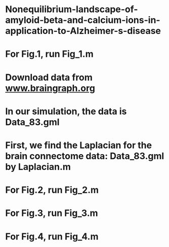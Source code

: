 # Nonequilibrium-landscape-of-amyloid-beta-and-calcium-ions-in-application-to-Alzheimer-s-disease

# For Fig.1, run Fig_1.m

# Download data from www.braingraph.org
# In our simulation, the data is Data_83.gml

# First, we find the Laplacian for the brain connectome data: Data_83.gml by Laplacian.m

# For Fig.2, run Fig_2.m

# For Fig.3, run Fig_3.m

# For Fig.4, run Fig_4.m

